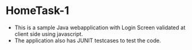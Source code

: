 # HomeTask-1

- This is a sample Java webapplication with Login Screen validated at client side using javascript.
- The application also has JUNIT testcases to test the code.
